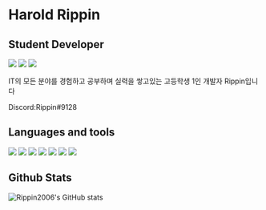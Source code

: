 # Harold Rippin
## Student Developer

<a href="https://rippin.tistory.com"><img src="https://img.shields.io/badge/tistory-3DDC84?style=flat-square&logo=Tistory&logoColor=white"/></a>
<a href="https://www.instagram.com/_haroldrippin"><img src="https://img.shields.io/badge/Instagram-E4405F?style=flat square&logo=Instagram&logoColor=white"/></a>
<a href="https://www.linkedin.com/in/tsd-kts-549033256/"><img src="https://img.shields.io/badge/LinkedIn-0A66C2?style=flat square&logo=LinkedIn  &logoColor=white"/></a>


IT의 모든 분야를 경험하고 공부하며 실력을 쌓고있는 고등학생 1인 개발자 Rippin입니다

Discord:Rippin#9128

## Languages and tools
<img src="https://img.shields.io/badge/Python-3776AB?style=flat-square&logo=Python&logoColor=white"/></a>
<img src="https://img.shields.io/badge/HTML5-E34F26?style=flat-square&logo=HTML5&logoColor=white"/></a>
<img src="https://img.shields.io/badge/CSS3-1572B6?style=flat-square&logo=CSS3&logoColor=white"/></a>
<img src="https://img.shields.io/badge/Svelte-FF3E00?style=flat-square&logo=Svelte&logoColor=white"/></a>
<img src="https://img.shields.io/badge/Rust-000000?style=flat-square&logo=Rust&logoColor=white"/>
<img src="https://img.shields.io/badge/C-A8B9CC?style=flat-square&logo=C&logoColor=white"/>
<img src="https://img.shields.io/badge/Django-092E20?style=flat-square&logo=Django&logoColor=white"/>




## Github Stats

![Rippin2006's GitHub stats](https://github-readme-stats.vercel.app/api?username=Rippin2006&show_icons=true&theme=github_dark)




